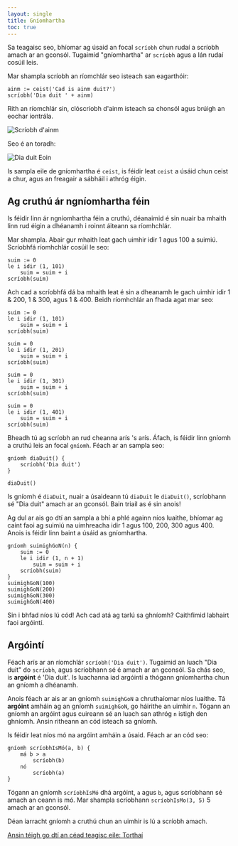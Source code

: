 ```yaml
---
layout: single
title: Gníomhartha
toc: true
---
```


Sa teagaisc seo, bhíomar ag úsaid an focal `scríobh` chun rudaí a scríobh amach ar an gconsól. Tugaimid "gníomhartha" ar `scríobh` agus a lán rudaí cosúil leis.

Mar shampla scríobh an ríomchlár seo isteach san eagarthóir:

```
ainm := ceist('Cad is ainm duit?')
scríobh('Dia duit ' + ainm)
```

Rith an ríomchlár sin, clóscríobh d'ainm isteach sa chonsól agus brúigh an eochar iontrála.

![Scríobh d'ainm](/assets/images/teagaisc/teagaisc07.png)

Seo é an toradh:

![Dia duit Eoin](/assets/images/teagaisc/ainm.gif)

Is sampla eile de gníomhartha é `ceist`, is féidir leat `ceist` a úsáid chun ceist a chur, agus an freagair a sábháil i athróg éigin.

## Ag cruthú ár ngníomhartha féin

Is féidir linn ár ngníomhartha féin a cruthú, déanaimid é sin nuair ba mhaith linn rud éigin a dhéanamh i roinnt áiteann sa ríomhchlár.

Mar shampla. Abair gur mhaith leat gach uimhir idir 1 agus 100 a suimiú. Scríobhfá ríomhchlár cosúil le seo:

```
suim := 0
le i idir (1, 101)
	suim = suim + i
scríobh(suim)
```

Ach cad a scríobhfá dá ba mhaith leat é sin a dheanamh le gach uimhir idir 1 & 200, 1 & 300, agus 1 & 400. Beidh ríomhchlár an fhada agat mar seo:

```
suim := 0
le i idir (1, 101)
	suim = suim + i
scríobh(suim)

suim = 0
le i idir (1, 201)
	suim = suim + i
scríobh(suim)

suim = 0
le i idir (1, 301)
	suim = suim + i
scríobh(suim)

suim = 0
le i idir (1, 401)
	suim = suim + i
scríobh(suim)
```

Bheadh tú ag scríobh an rud cheanna arís 's arís. Áfach, is féidir linn gníomh a cruthú leis an focal `gníomh`. Féach ar an sampla seo:

```
gníomh diaDuit() {
    scríobh('Dia duit')
}

diaDuit()
```

Is gníomh é `diaDuit`, nuair a úsaideann tú `diaDuit` le `diaDuit()`, scríobhann sé "Dia duit" amach ar an gconsól. Bain triail as é sin anois!

Ag dul ar ais go dtí an sampla a bhí a phlé againn níos luaithe, bhíomar ag caint faoi ag suimiú na uimhreacha idir 1 agus 100, 200, 300 agus 400. Anois is féidir linn baint a úsáid as gníomhartha.

```
gníomh suimighGoN(n) {
    suim := 0
    le i idir (1, n + 1)
        suim = suim + i
    scríobh(suim)
}
suimighGoN(100)
suimighGoN(200)
suimighGoN(300)
suimighGoN(400)
```

Sin i bhfad níos lú cód! Ach cad atá ag tarlú sa ghníomh? Caithfimid labhairt faoi argóintí.

## Argóintí

Féach arís ar an ríomchlár `scríobh('Dia duit')`. Tugaimid an luach "Dia duit" do `scríobh`, agus scríobhann sé é amach ar an gconsól. Sa chás seo, is **argóint** é 'Dia duit'. Is luachanna iad argóintí a thógann gníomhartha chun an gníomh a dhéanamh.

Anois féach ar ais ar an gníomh `suimighGoN` a chruthaíomar níos luaithe. Tá **argóint** amháin ag an gníomh `suimighGoN`, go háirithe an uimhir `n`.
Tógann an gníomh an argóint agus cuireann sé an luach san athróg `n` istigh den ghníomh. Ansin ritheann an cód isteach sa gníomh.

Is féidir leat níos mó na argóint amháin a úsaid. Féach ar an cód seo:

```
gníomh scríobhIsMó(a, b) {
    má b > a
        scríobh(b)
    nó
        scríobh(a)
}
```

Tógann an gníomh `scríobhIsMó` dhá argóint, `a` agus `b`, agus scríobhann sé amach an ceann is mó. Mar shampla scríobhann `scríobhIsMo(3, 5)` 5 amach ar an gconsól. 

Déan iarracht gníomh a cruthú chun an uimhir is lú a scríobh amach.

[Ansin téigh go dtí an céad teagisc eile: Torthaí](/gaeilge/06-torthai)
